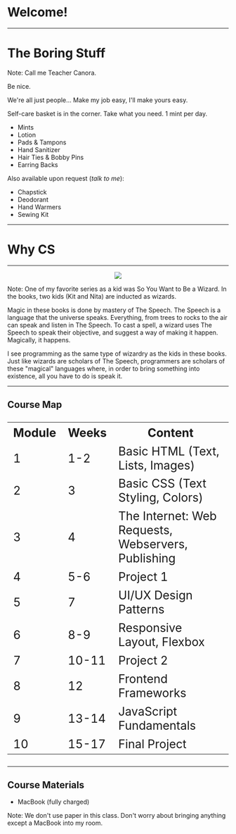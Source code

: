 # Welcome!

----

# The Boring Stuff

Note:
Call me Teacher Canora.

Be nice.

We're all just people... Make my job easy, I'll make yours easy.

Self-care basket is in the corner. Take what you need. 1 mint per day. 
* Mints
* Lotion
* Pads & Tampons
* Hand Sanitizer
* Hair Ties & Bobby Pins
* Earring Backs

Also available upon request (*talk to me*):
* Chapstick
* Deodorant
* Hand Warmers
* Sewing Kit

----

# Why CS

---

<div style="text-align: center">
    <img src="STATICPREFIX/cs1/1-intro/so-you-want-to-be-a-wizard.png">
</div>

Note:
One of my favorite series as a kid was So You Want to Be a Wizard. In the books, two kids (Kit and Nita)
are inducted as wizards. 

Magic in these books is done by mastery of The Speech. The Speech is a language that the universe speaks.
Everything, from trees to rocks to the air can speak and listen in The Speech. To cast a spell, a wizard
uses The Speech to speak their objective, and suggest a way of making it happen. Magically, it happens. 

I see programming as the same type of wizardry as the kids in these books. Just like wizards are scholars
of The Speech, programmers are scholars of these "magical" languages where, in order to bring something
into existence, all you have to do is speak it. 

----

## Course Map

<table style="width: 100%; font-size: 20pt;" data-auto-animate-target="unmatched">
        <tbody><tr>
            <th>Module</th>
            <th>Weeks</th>
            <th>Content</th>
        </tr>
        <tr>
            <td>1</td>
            <td>1-2</td>
            <td>Basic HTML (Text, Lists, Images)</td>
        </tr>
        <tr>
            <td>2</td>
            <td>3</td>
            <td>Basic CSS (Text Styling, Colors)</td>
        </tr>
        <tr>
            <td>3</td>
            <td>4</td>
            <td>The Internet: Web Requests, Webservers, Publishing</td>
        </tr>
        <tr>
            <td>4</td>
            <td>5-6</td>
            <td>Project 1</td>
        </tr>
        <tr>
            <td>5</td>
            <td>7</td>
            <td>UI/UX Design Patterns</td>
        </tr>
        <tr>
            <td>6</td>
            <td>8-9</td>
            <td>Responsive Layout, Flexbox</td>
        </tr>
        <tr>
            <td>7</td>
            <td>10-11</td>
            <td>Project 2</td>
        </tr>
        <tr>
            <td>8</td>
            <td>12</td>
            <td>Frontend Frameworks</td>
        </tr>
        <tr>
            <td>9</td>
            <td>13-14</td>
            <td>JavaScript Fundamentals</td>
        </tr>
        <tr>
            <td>10</td>
            <td>15-17</td>
            <td>Final Project</td>
        </tr>
    </tbody>
</table>

----

## Course Materials
* MacBook (fully charged)

Note:
We don't use paper in this class. Don't worry about bringing anything except a MacBook
into my room.